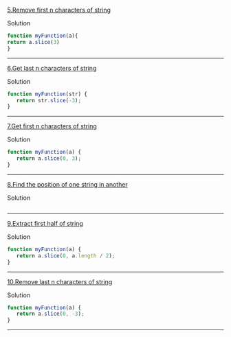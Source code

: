 [5.Remove first n characters of string](jschallenger.com/javascript-practice/javascript-fundamentals/remove-first-characters-string-javascript)

Solution

```js
function myFunction(a){
return a.slice(3)
}
```

----------

[6.Get last n characters of string](https://www.jschallenger.com/javascript-practice/javascript-fundamentals/get-last-characters-string-javascript)

Solution

```js
function myFunction(str) {
   return str.slice(-3);
}
```

----------

[7.Get first n characters of string](https://www.jschallenger.com/javascript-practice/javascript-fundamentals/get-first-characters-string-javascript)

Solution

```js
function myFunction(a) {
   return a.slice(0, 3);
}
```

------

[8.Find the position of one string in another](https://www.jschallenger.com/javascript-practice/javascript-fundamentals/index-of-substring-in-string)

Solution

```js

```

--------

[9.Extract first half of string](https://www.jschallenger.com/javascript-practice/javascript-fundamentals/extract-first-half-string-javascript)

Solution

```js
function myFunction(a) {
   return a.slice(0, a.length / 2);
}
```

---------

[10.Remove last n characters of string](https://www.jschallenger.com/javascript-practice/javascript-fundamentals/remove-last-characters-string-javascript)

Solution

```js
function myFunction(a) {
   return a.slice(0, -3);
}
```

-----

